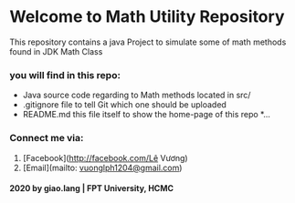 # Welcome to Math Utility Repository
This repository contains a java Project to simulate some of math methods found in JDK Math Class


### you will find in this repo: 
* Java source code regarding to Math methods located in src/
* .gitignore file to tell Git which one should be uploaded
* README.md this file itself to show the home-page of this repo
*...

### Connect me via:
1. [Facebook](http://facebook.com/Lê Vương)
2. [Email](mailto: vuonglph1204@gmail.com)


####  2020 by giao.lang | FPT University, HCMC 